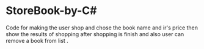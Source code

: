 # StoreBook-by-C#
Code for making the user shop and chose the book name and ir's price then show the results of shopping after shopping is finish and also user can remove a book from list .
